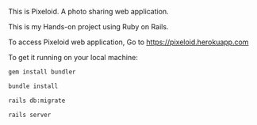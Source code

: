 This is Pixeloid. A photo sharing web application.

This is my Hands-on project using Ruby on Rails.

To access Pixeloid web application, Go to https://pixeloid.herokuapp.com

To get it running on your local machine:

```bash
gem install bundler
```

```bash
bundle install
```
```bash
rails db:migrate
```
```bash
rails server
```
